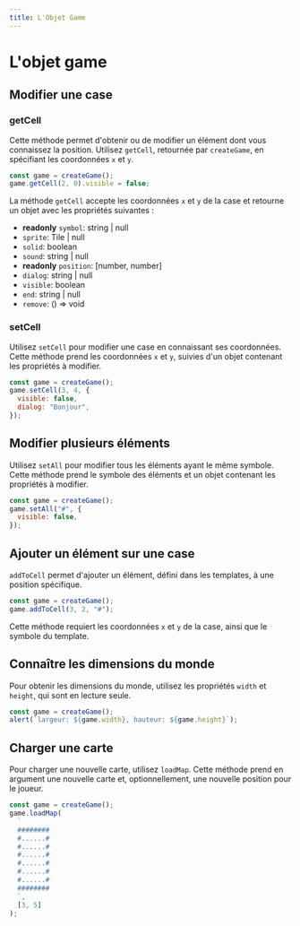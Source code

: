 ```yaml
---
title: L'Objet Game
---
```


# L'objet game

## Modifier une case

### getCell

Cette méthode permet d'obtenir ou de modifier un élément dont vous connaissez la position. Utilisez `getCell`, retournée par `createGame`, en spécifiant les coordonnées `x` et `y`.

```js
const game = createGame();
game.getCell(2, 0).visible = false;
```

La méthode `getCell` accepte les coordonnées `x` et `y` de la case et retourne un objet avec les propriétés suivantes :

- **readonly** `symbol`: string | null
- `sprite`: Tile | null
- `solid`: boolean
- `sound`: string | null
- **readonly** `position`: [number, number]
- `dialog`: string | null
- `visible`: boolean
- `end`: string | null
- `remove`: () => void

### setCell

Utilisez `setCell` pour modifier une case en connaissant ses coordonnées. Cette méthode prend les coordonnées `x` et `y`, suivies d'un objet contenant les propriétés à modifier.

```js
const game = createGame();
game.setCell(3, 4, {
  visible: false,
  dialog: "Bonjour",
});
```

## Modifier plusieurs éléments

Utilisez `setAll` pour modifier tous les éléments ayant le même symbole. Cette méthode prend le symbole des éléments et un objet contenant les propriétés à modifier.

```js
const game = createGame();
game.setAll("#", {
  visible: false,
});
```

## Ajouter un élément sur une case

`addToCell` permet d'ajouter un élément, défini dans les templates, à une position spécifique.

```js
const game = createGame();
game.addToCell(3, 2, "#");
```

Cette méthode requiert les coordonnées `x` et `y` de la case, ainsi que le symbole du template.

## Connaître les dimensions du monde

Pour obtenir les dimensions du monde, utilisez les propriétés `width` et `height`, qui sont en lecture seule.

```js
const game = createGame();
alert(`largeur: ${game.width}, hauteur: ${game.height}`);
```

## Charger une carte

Pour charger une nouvelle carte, utilisez `loadMap`. Cette méthode prend en argument une nouvelle carte et, optionnellement, une nouvelle position pour le joueur.

```js
const game = createGame();
game.loadMap(
  `
  ########
  #......#
  #......#
  #......#
  #......#
  #......#
  #......#
  ########
  `,
  [3, 5]
);
```

